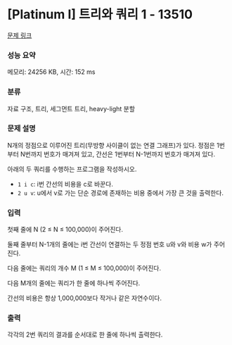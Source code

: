 # [Platinum I] 트리와 쿼리 1 - 13510 

[문제 링크](https://www.acmicpc.net/problem/13510) 

### 성능 요약

메모리: 24256 KB, 시간: 152 ms

### 분류

자료 구조, 트리, 세그먼트 트리, heavy-light 분할

### 문제 설명

<p>N개의 정점으로 이루어진 트리(무방향 사이클이 없는 연결 그래프)가 있다. 정점은 1번부터 N번까지 번호가 매겨져 있고, 간선은 1번부터 N-1번까지 번호가 매겨져 있다.</p>

<p>아래의 두 쿼리를 수행하는 프로그램을 작성하시오.</p>

<ul>
	<li><code>1 i c</code>: i번 간선의 비용을 c로 바꾼다.</li>
	<li><code>2 u v</code>: u에서 v로 가는 단순 경로에 존재하는 비용 중에서 가장 큰 것을 출력한다.</li>
</ul>

### 입력 

 <p>첫째 줄에 N (2 ≤ N ≤ 100,000)이 주어진다.</p>

<p>둘째 줄부터 N-1개의 줄에는 i번 간선이 연결하는 두 정점 번호 u와 v와 비용 w가 주어진다.</p>

<p>다음 줄에는 쿼리의 개수 M (1 ≤ M ≤ 100,000)이 주어진다.</p>

<p>다음 M개의 줄에는 쿼리가 한 줄에 하나씩 주어진다.</p>

<p>간선의 비용은 항상 1,000,000보다 작거나 같은 자연수이다.</p>

### 출력 

 <p>각각의 2번 쿼리의 결과를 순서대로 한 줄에 하나씩 출력한다.</p>

